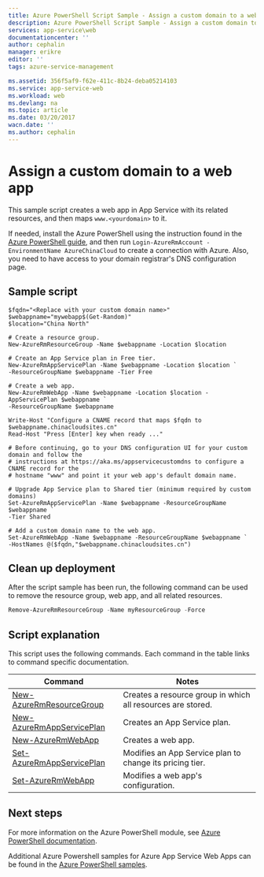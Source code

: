 ```yaml
---
title: Azure PowerShell Script Sample - Assign a custom domain to a web app | Azure
description: Azure PowerShell Script Sample - Assign a custom domain to a web app
services: app-service\web
documentationcenter: ''
author: cephalin
manager: erikre
editor: ''
tags: azure-service-management

ms.assetid: 356f5af9-f62e-411c-8b24-deba05214103
ms.service: app-service-web
ms.workload: web
ms.devlang: na
ms.topic: article
ms.date: 03/20/2017
wacn.date: ''
ms.author: cephalin
---
```


# Assign a custom domain to a web app

This sample script creates a web app in App Service with its related resources, and then maps `www.<yourdomain>` to it. 

If needed, install the Azure PowerShell using the instruction found in the [Azure PowerShell guide](https://docs.microsoft.com/powershell/azureps-cmdlets-docs/), and then run `Login-AzureRmAccount -EnvironmentName AzureChinaCloud` to create a connection with Azure. Also, you need to have access to your domain registrar's DNS configuration page.

## Sample script

```
$fqdn="<Replace with your custom domain name>"
$webappname="mywebapp$(Get-Random)"
$location="China North"

# Create a resource group.
New-AzureRmResourceGroup -Name $webappname -Location $location

# Create an App Service plan in Free tier.
New-AzureRmAppServicePlan -Name $webappname -Location $location `
-ResourceGroupName $webappname -Tier Free

# Create a web app.
New-AzureRmWebApp -Name $webappname -Location $location -AppServicePlan $webappname `
-ResourceGroupName $webappname

Write-Host "Configure a CNAME record that maps $fqdn to $webappname.chinacloudsites.cn"
Read-Host "Press [Enter] key when ready ..."

# Before continuing, go to your DNS configuration UI for your custom domain and follow the 
# instructions at https://aka.ms/appservicecustomdns to configure a CNAME record for the 
# hostname "www" and point it your web app's default domain name.

# Upgrade App Service plan to Shared tier (minimum required by custom domains)
Set-AzureRmAppServicePlan -Name $webappname -ResourceGroupName $webappname `
-Tier Shared

# Add a custom domain name to the web app. 
Set-AzureRmWebApp -Name $webappname -ResourceGroupName $webappname `
-HostNames @($fqdn,"$webappname.chinacloudsites.cn")
```

## Clean up deployment 

After the script sample has been run, the following command can be used to remove the resource group, web app, and all related resources.

```powershell
Remove-AzureRmResourceGroup -Name myResourceGroup -Force
```

## Script explanation

This script uses the following commands. Each command in the table links to command specific documentation.

| Command | Notes |
|---|---|
| [New-AzureRmResourceGroup](https://docs.microsoft.com/powershell/resourcemanager/AzureRM.Resources/v3.5.0/new-azurermresourcegroup) | Creates a resource group in which all resources are stored. |
| [New-AzureRmAppServicePlan](https://docs.microsoft.com/powershell/resourcemanager/azurerm.websites/v2.5.0/new-azurermappserviceplan) | Creates an App Service plan. |
| [New-AzureRmWebApp](https://docs.microsoft.com/powershell/resourcemanager/azurerm.websites/v2.5.0/new-azurermwebapp) | Creates a web app. |
| [Set-AzureRmAppServicePlan](https://docs.microsoft.com/powershell/resourcemanager/azurerm.websites/v2.5.0/set-azurermappserviceplan) | Modifies an App Service plan to change its pricing tier. |
| [Set-AzureRmWebApp](https://docs.microsoft.com/powershell/resourcemanager/azurerm.websites/v2.5.0/set-azurermwebapp) | Modifies a web app's configuration. |

## Next steps

For more information on the Azure PowerShell module, see [Azure PowerShell documentation](https://docs.microsoft.com/powershell/azureps-cmdlets-docs/).

Additional Azure Powershell samples for Azure App Service Web Apps can be found in the [Azure PowerShell samples](../app-service-powershell-samples.md).